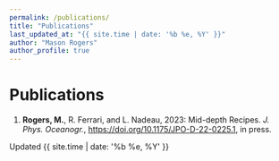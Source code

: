 ```yaml
---
permalink: /publications/
title: "Publications"
last_updated_at: "{{ site.time | date: '%b %e, %Y' }}"
author: "Mason Rogers"
author_profile: true
---
```


# Publications

1. **Rogers, M.**, R. Ferrari, and L. Nadeau, 2023: Mid-depth Recipes. *J. Phys. Oceanogr.*, <https://doi.org/10.1175/JPO-D-22-0225.1>, in press. 


Updated {{ site.time | date: '%b %e, %Y' }}